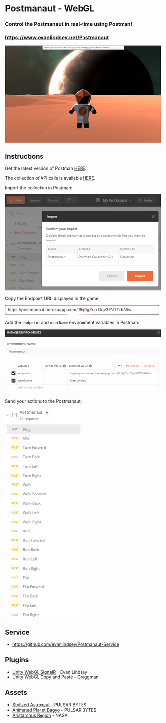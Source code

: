 # Postmanaut - WebGL

### Control the Postmanaut in real-time using Postman!

### https://www.evanlindsey.net/Postmanaut

![Postmanaut](./Screenshots/scene.png)

## Instructions

Get the latest version of Postman [HERE](https://www.postman.com/downloads/).

The collection of API calls is available [HERE](https://raw.githubusercontent.com/evanlindsey/Postmanaut/master/Postmanaut.postman_collection.json).

Import the collection in Postman:

![Import](./Screenshots/import.png)

Copy the Endpoint URL displayed in the game:

![URL](./Screenshots/url.png)

Add the ```endpoint``` and ```userName``` environment variables in Postman:

![Environment](./Screenshots/environment.png)

Send your actions to the Postmanaut:

![Actions](./Screenshots/actions.png)

## Service

- https://github.com/evanlindsey/Postmanaut-Service

## Plugins

- [Unity WebGL SignalR](https://github.com/evanlindsey/Unity-WebGL-SignalR) - Evan Lindsey
- [Unity WebGL Copy and Paste](https://github.com/greggman/unity-webgl-copy-and-paste) - Greggman

## Assets

- [Stylized Astronaut](https://assetstore.unity.com/packages/3d/characters/humanoids/sci-fi/stylized-astronaut-114298) - PULSAR BYTES
- [Animated Planet Bagyo](https://assetstore.unity.com/packages/2d/textures-materials/sky/animated-planet-bagyo-92175) - PULSAR BYTES
- [Aristarchus Region](https://nasa3d.arc.nasa.gov/detail/aristarchus) - NASA
